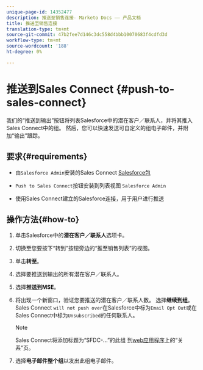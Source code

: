 ```yaml
---
unique-page-id: 14352477
description: 推送至销售连接- Marketo Docs —— 产品文档
title: 推送至销售连接
translation-type: tm+mt
source-git-commit: 47b2fee7d146c3dc558d4bbb10070683f4cdfd3d
workflow-type: tm+mt
source-wordcount: '188'
ht-degree: 0%

---
```



# 推送到Sales Connect {#push-to-sales-connect}

我们的“推送到输出”按钮将列表Salesforce中的潜在客户／联系人，并将其推入Sales Connect中的组。 然后，您可以快速发送可自定义的组电子邮件，并附加“输出”跟踪。

## 要求{#requirements}

* 由`Salesforce Admin`安装的Sales Connect [Salesforce包](http://docs.marketo.com/x/C4PS)

* `Push to Sales Connect`按钮安装到列表视图  `Salesforce Admin`

* 使用Sales Connect建立的Salesforce连接，用于用户进行推送

## 操作方法{#how-to}

1. 单击Salesforce中的&#x200B;**潜在客户／联系人**&#x200B;选项卡。
1. 切换至您要按下“转到”按钮旁边的“推至销售列表”的视图。
1. 单击&#x200B;**转至**。
1. 选择要推送到输出的所有潜在客户／联系人。
1. 选择&#x200B;**推送到MSE**。
1. 将出现一个新窗口，验证您要推送的潜在客户／联系人数。 选择&#x200B;**继续到组**。 Sales Connect `will not push over`在Salesforce中标为`Email Opt Out`或在Sales Connect中标为`Unsubscribed`的任何联系人。

   >[!NOTE]
   >
   >Sales Connect将添加标题为“SFDC-...”的此组 到[web应用程序](http://toutapp.com/login)上的“关系”页。

1. 选择&#x200B;**电子邮件整个组**&#x200B;以发出此组电子邮件。

